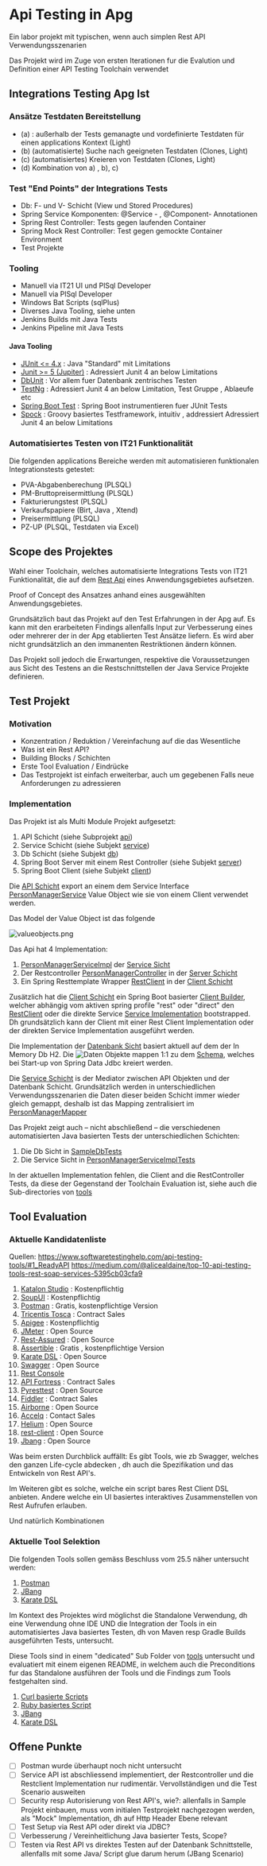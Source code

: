 # Api Testing in Apg

Ein labor projekt mit typischen, wenn auch simplen Rest API Verwendungsszenarien

Das Projekt wird im Zuge von ersten Iterationen fur die Evalution und
Definition einer API Testing Toolchain verwendet

## Integrations Testing Apg Ist

### Ansätze Testdaten Bereitstellung
- (a) : außerhalb der Tests gemanagte und vordefinierte Testdaten für
  einen applications Kontext (Light)
- (b) (automatisierte) Suche nach geeigneten Testdaten (Clones, Light)
- (c) (automatisiertes) Kreieren von Testdaten (Clones,
  Light)
- (d) Kombination von a) , b), c)

### Test "End Points" der Integrations Tests

- Db: F- und V- Schicht (View und Stored Procedures)
- Spring Service Komponenten: @Service - , @Component- Annotationen
- Spring Rest Controller: Tests gegen laufenden Container
- Spring Mock Rest Controller: Test gegen gemockte Container Environment
- Test Projekte

### Tooling

- Manuell via IT21 UI und PlSql Developer
- Manuell via PlSql Developer
- Windows Bat Scripts (sqlPlus)
- Diverses Java Tooling, siehe unten
- Jenkins Builds mit Java Tests
- Jenkins Pipeline mit Java Tests

#### Java Tooling

- [JUnit <= 4.x](https://junit.org/junit4/) : Java "Standard" mit
  Limitations
- [Junit >= 5 (Jupiter)](https://junit.org/junit5/) : Adressiert Junit 4
  an below Limitations
- [DbUnit](http://dbunit.sourceforge.net) : Vor allem fuer Datenbank
  zentrisches Testen
- [TestNg](https://testng.org/doc/) : Adressiert Junit 4 an below
  Limitation, Test Gruppe , Ablaeufe etc
- [Spring Boot Test](https://spring.io/guides/gs/testing-web/) : Spring Boot instrumentieren fuer JUnit Tests
- [Spock](https://spockframework.org) : Groovy basiertes Testframework,
  intuitiv , addressiert Adressiert Junit 4  an below Limitations

### Automatisiertes Testen von IT21 Funktionalität

Die folgenden applications Bereiche werden mit automatisieren
funktionalen Integrationstests getestet:

- PVA-Abgabenberechung (PLSQL)
- PM-Bruttopreisermittlung (PLSQL)
- Fakturierungstest (PLSQL)
- Verkaufspapiere (Birt, Java , Xtend)
- Preisermittlung (PLSQL)
- PZ-UP (PLSQL, Testdaten via Excel)

## Scope des Projektes

Wahl einer Toolchain, welches automatisierte Integrations Tests von IT21
Funktionalität, die auf dem [Rest Api](https://restfulapi.net) eines
Anwendungsgebietes aufsetzen.

Proof of Concept des Ansatzes anhand eines ausgewählten
Anwendungsgebietes.

Grundsätzlich baut das Projekt auf den Test Erfahrungen in der Apg auf.
Es kann mit den erarbeiteten Findings allenfalls Input zur Verbesserung
eines oder mehrerer der in der Apg etablierten Test Ansätze liefern. Es
wird aber nicht grundsätzlich an den immanenten Restriktionen
ändern können.

Das Projekt soll jedoch die Erwartungen, respektive die Voraussetzungen
aus Sicht des Testens an die Restschnittstellen der Java Service
Projekte definieren.

## Test Projekt

### Motivation

- Konzentration / Reduktion / Vereinfachung auf die das Wesentliche
- Was ist ein Rest API?
- Building Blocks / Schichten
- Erste Tool Evaluation / Eindrücke
- Das Testprojekt ist einfach erweiterbar, auch um gegebenen Falls neue
  Anforderungen zu adressieren

### Implementation

Das Projekt ist als Multi Module Projekt aufgesetzt:

1. API Schicht (siehe Subprojekt [api](api))
2. Service Schicht (siehe Subjekt [service](service))
3. Db Schicht (siehe Subjekt [db](db))
4. Spring Boot Server mit einem Rest Controller (siehe Subjekt
   [server](server))
5. Spring Boot Client (siehe Subjekt [client](client))

Die [API Schicht](api) export an einem dem Service Interface
[PersonManagerService](api/src/main/java/com/apgsga/testing/sample/api/PersonManagerService.java)
Value Object wie sie von einem Client verwendet werden.

Das Model der Value Object ist das folgende

![valueobjects.png](api/src/main/doc/valueobjects.png)

Das Api hat 4 Implementation:

1. [PersonManagerServiceImpl](service/src/main/java/com/apgsga/testing/sample/service/PersonManagerServiceImpl.java)
   der [Service Sicht](service)
2. Der Restcontroller
   [PersonManagerController](server/src/main/java/com/apgsga/testing/sample/server/PersonManagerController.java)
   in der [Server Schicht](server)
3. Ein Spring Resttemplate Wrapper
   [RestClient](client/src/main/java/com/apgsga/testing/sample/client/rest/RestClient.java)
   in der [Client Schicht](client)

Zusätzlich hat die [Client Schicht](client) ein Spring Boot basierter
[Client Builder](client/src/main/java/com/apgsga/testing/sample/client/ClientBuilder.java),
welcher abhängig vom aktiven spring profile "rest" oder "direct" den
[RestClient](client/src/main/java/com/apgsga/testing/sample/client/rest/RestClient.java)
oder die direkte Service
[Service Implementation](service/src/main/java/com/apgsga/testing/sample/service/PersonManagerServiceImpl.java)
bootstrapped. Dh grundsätzlich kann der Client mit einer Rest Client
Implementation oder der direkten Service Implementation ausgeführt
werden.

Die Implementation der [Datenbank Sicht](db) basiert aktuell auf dem der
In Memory Db H2. Die ![Daten Objekte](db/src/main/doc/db.png) mappen 1:1
zu dem [Schema](db/src/main/resources/sql/schema.sql), welches bei
Start-up von Spring Data Jdbc kreiert werden.

Die
[Service Schicht](service/src/main/java/com/apgsga/testing/sample/service/PersonManagerServiceImpl.java)
is der Mediator zwischen API Objekten und der Datenbank Schicht.
Grundsätzlich werden in unterschiedlichen Verwendungsszenarien die
Daten dieser beiden Schicht immer wieder gleich gemappt, deshalb ist das
Mapping zentralisiert im
[PersonManagerMapper](service/src/main/java/com/apgsga/testing/sample/service/PersonManagerMapper.java)

Das Projekt zeigt auch – nicht abschließend – die verschiedenen
automatisierten Java basierten Tests der unterschiedlichen Schichten:

1. Die Db Sicht in
   [SampleDbTests](db/src/test/java/com/apgsga/testing/sample/db/SampleDbTests.java)
2. Die Service Sicht in
   [PersonManagerServiceImplTests](service/src/test/java/com/apgsga/testing/sample/service/PersonManagerServiceImplTests.java)

In der aktuellen Implementation fehlen, die Client and die
RestController Tests, da diese der Gegenstand der Toolchain Evaluation
ist, siehe auch die Sub-directories von [tools](tools)


## Tool Evaluation

###  Aktuelle Kandidatenliste

Quellen:
https://www.softwaretestinghelp.com/api-testing-tools/#1_ReadyAPI
https://medium.com/@alicealdaine/top-10-api-testing-tools-rest-soap-services-5395cb03cfa9

1. [Katalon Studio](https://www.katalon.com) : Kostenpflichtig
2. [SoupUI](https://www.soapui.org) : Kostenpflichtig
3. [Postman](https://www.postman.com) : Gratis, kostenpflichtige Version
4. [Tricentis Tosca](https://www.tricentis.com/products/) : Contract
   Sales
5. [Apigee](https://cloud.google.com/apigee/) : Kostenpflichtig
6. [JMeter](https://jmeter.apache.org) : Open Source
7. [Rest-Assured](https://rest-assured.io) : Open Source
8. [Assertible](https://assertible.com) : Gratis , kostenpflichtige Version
9. [Karate DSL](https://github.com/intuit/karate) : Open Source
10. [Swagger](https://swagger.io/) : Open Source
11. [Rest Console](https://github.com/ahmadnassri/restconsole)
12. [API Fortress](https://apifortress.com) : Contract Sales
13. [Pyresttest](https://github.com/svanoort/pyresttest) : Open Source
14. [Fiddler](https://www.telerik.com/fiddler) : Contract Sales
15. [Airborne](https://github.com/brooklynDev/airborne) : Open Source
16. [Accelq](https://www.accelq.com) : Contact Sales
17. [Helium](https://github.com/stanfy/helium) : Open Source
18. [rest-client](https://github.com/rest-client/rest-client) : Open
    Source
19. [Jbang](https://github.com/jbangdev/jbang) : Open Source

Was beim ersten Durchblick auffällt: Es gibt Tools, wie zb Swagger,
welches den ganzen Life-cycle abdecken , dh auch die Spezifikation und
das Entwickeln von Rest API's.

Im Weiteren gibt es solche, welche ein script bares Rest Client DSL
anbieten. Andere welche ein UI basiertes interaktives Zusammenstellen
von Rest Aufrufen erlauben.

Und natürlich Kombinationen


### Aktuelle Tool Selektion

Die folgenden Tools sollen gemäss Beschluss vom 25.5 näher untersucht
werden:

1. [Postman](https://www.postman.com)
2. [JBang](https://github.com/jbangdev/jbang)
3. [Karate DSL](https://github.com/intuit/karate)

Im Kontext des Projektes wird möglichst die Standalone Verwendung, dh
eine Verwendung ohne IDE UND die Integration der Tools in ein
automatisiertes Java basiertes Testen, dh von Maven resp Gradle Builds
ausgeführten Tests, untersucht.

Diese Tools sind in einem "dedicated" Sub Folder von [tools](tools)
untersucht und evaluatiert mit einem eigenen README, in welchem auch die
Preconditions fur das Standalone ausführen der Tools und die Findings
zum Tools festgehalten sind.

1. [Curl basierte Scripts](tools/curl/README.md)
2. [Ruby basiertes Script](tools/ruby/README.md)
3. [JBang](tools/jbang/README.md)
4. [Karate DSL](tools/karate/README.md)


## Offene Punkte

- [ ] Postman wurde überhaupt noch nicht untersucht
- [ ] Service API ist abschliessend implementiert, der Restcontroller
      und die Restclient Implementation nur rudimentär.
      Vervollständigen und die Test Scenario ausweiten
- [ ] Security resp Autorisierung von Rest API's, wie?: allenfalls in
      Sample Projekt einbauen, muss vom initialen Testprojekt
      nachgezogen werden, als "Mock" Implementation, dh auf Http Header
      Ebene relevant
- [ ] Test Setup via Rest API oder direkt via JDBC?
- [ ] Verbesserung / Vereinheitlichung Java basierter Tests, Scope?
- [ ] Testen via Rest API vs direktes Testen auf der Datenbank
      Schnittstelle, allenfalls mit some Java/ Script glue darum herum
      (JBang Scenario)
